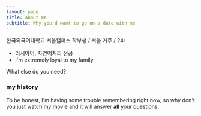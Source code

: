 ```yaml
---
layout: page
title: About me
subtitle: Why you'd want to go on a date with me
---
```


한국외국어대학교 서울캠퍼스 학부생 / 서울 거주 / 24:

- 러시아어, 자연어처리 전공
- I'm extremely loyal to my family

What else do you need?

### my history

To be honest, I'm having some trouble remembering right now, so why don't you just watch [my movie](http://en.wikipedia.org/wiki/The_Princess_Bride_%28film%29) and it will answer **all** your questions.
